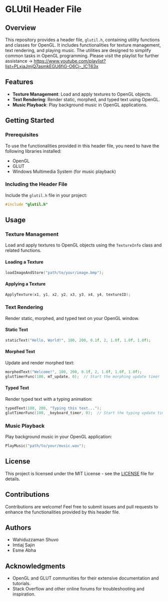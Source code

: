 # GLUtil Header File

## Overview
This repository provides a header file, `glutil.h`, containing utility functions and classes for OpenGL. It includes functionalities for texture management, text rendering, and playing music. The utilities are designed to simplify common tasks in OpenGL programming. Please visit the playlist for further assistance -> https://www.youtube.com/playlist?list=PLxjaJmjQ7asmkEGU6fiG-O6Cj-_ICT63x

## Features
- **Texture Management**: Load and apply textures to OpenGL objects.
- **Text Rendering**: Render static, morphed, and typed text using OpenGL.
- **Music Playback**: Play background music in OpenGL applications.

## Getting Started

### Prerequisites
To use the functionalities provided in this header file, you need to have the following libraries installed:
- OpenGL
- GLUT
- Windows Multimedia System (for music playback)

### Including the Header File
Include the `glutil.h` file in your project:

```cpp
#include "glutil.h"
```

## Usage

### Texture Management
Load and apply textures to OpenGL objects using the `TextureInfo` class and related functions.

#### Loading a Texture
```cpp
loadImageAndStore("path/to/your/image.bmp");
```

#### Applying a Texture
```cpp
ApplyTexture(x1, y1, x2, y2, x3, y3, x4, y4, textureID);
```

### Text Rendering
Render static, morphed, and typed text on your OpenGL window.

#### Static Text
```cpp
staticText("Hello, World!", 100, 200, 0.1f, 2, 1.0f, 1.0f, 1.0f);
```

#### Morphed Text
Update and render morphed text:
```cpp
morphedText("Welcome!", 100, 200, 0.1f, 2, 1.0f, 1.0f, 1.0f);
glutTimerFunc(100, mT_update, 0);  // Start the morphing update timer
```

#### Typed Text
Render typed text with a typing animation:
```cpp
typedText(100, 200, "Typing this text...");
glutTimerFunc(100, _keyboard_timer, 0);  // Start the typing update timer
```

### Music Playback
Play background music in your OpenGL application:
```cpp
PlayMusic("path/to/your/music.wav");
```

## License
This project is licensed under the MIT License - see the [LICENSE](LICENSE) file for details.

## Contributions
Contributions are welcome! Feel free to submit issues and pull requests to enhance the functionalities provided by this header file.

## Authors
- Wahiduzzaman Shuvo
- Imtiaj Sajin 
- Esme Abha 
## Acknowledgments
- OpenGL and GLUT communities for their extensive documentation and tutorials.
- Stack Overflow and other online forums for troubleshooting and inspiration.

